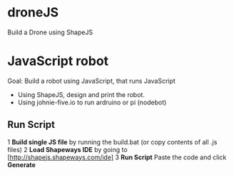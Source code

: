 # droneJS
Build a Drone using ShapeJS

# JavaScript robot

Goal: Build a robot using JavaScript, that runs JavaScript

* Using ShapeJS, design and print the robot.
* Using johnie-five.io to run ardruino or pi (nodebot)

## Run Script
1 **Build single JS file** by running the build.bat (or copy contents of all .js files)
2 **Load Shapeways IDE** by going to [http://shapejs.shapeways.com/ide]
3 **Run Script** Paste the code and click **Generate**

